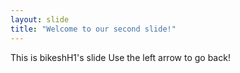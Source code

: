 ```yaml
---
layout: slide
title: "Welcome to our second slide!"
---
```

This is bikeshH1's slide
Use the left arrow to go back!